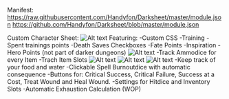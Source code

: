 
Manifest: https://raw.githubusercontent.com/Handyfon/Darksheet/master/module.json
 https://github.com/Handyfon/Darksheet/blob/master/module.json
 
Custom Character Sheet:
![Alt text](https://i.imgur.com/yMiq1Uf.png?raw=true "Custom Character Sheet")
Featuring:
-Custom CSS
-Training
-Spent trainings points
-Death Saves Checkboxes
-Fate Points
-Inspiration
-Hero Points (not part of darker dungeons)
![Alt text](https://i.imgur.com/cRIv5oP.png?raw=true "Custom Item Sheet and Inventory")
-Track Ammodice for every Item
-Trach Item Slots
![Alt text](https://imgur.com/a/BGTlugW?raw=true "Item Slots")
![Alt text](https://i.imgur.com/HB4CPIu.png?raw=true "Including Customizable Rollable Tables")
![Alt text](https://i.imgur.com/yNFCVMQ.png?raw=true "Track Resources")
-Keep track of your food and water
-Clickable Spell Burnoutdice with automatic consequence
-Buttons for: Critical Success, Critical Failure, Success at a Cost, Treat Wound and Heal Wound.
-Settings for Hitdice and Inventory Slots
-Automatic Exhaustion Calculation (WOP)
